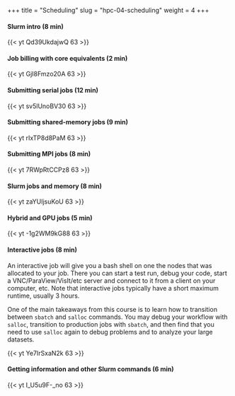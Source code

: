 +++
title = "Scheduling"
slug = "hpc-04-scheduling"
weight = 4
+++

#### Slurm intro (8 min)

<!-- 04a-slurm.mp4 -->
{{< yt Qd39UkdajwQ 63 >}}

#### Job billing with core equivalents (2 min)

<!-- 04b-equivalents.mp4 -->
{{< yt GjI8Fmzo20A 63 >}}

#### Submitting serial jobs (12 min)

<!-- 04c-serial.mp4 -->
{{< yt sv5lUnoBV30 63 >}}

#### Submitting shared-memory jobs (9 min)

<!-- 04d-openmp.mp4 -->
{{< yt rIxTP8d8PaM 63 >}}

#### Submitting MPI jobs (8 min)

<!-- 04e-mpi.mp4 -->
{{< yt 7RWpRtCCPz8 63 >}}

#### Slurm jobs and memory (8 min)

<!-- 04f-memory.mp4 -->
{{< yt zaYUIjsuKoU 63 >}}

#### Hybrid and GPU jobs (5 min)

<!-- 04g-hybrid-gpu.mp4 -->
{{< yt -1g2WM9kG88 63 >}}

#### Interactive jobs (8 min)

An interactive job will give you a bash shell on one the nodes that was allocated to your job. There you
can start a test run, debug your code, start a VNC/ParaView/VisIt/etc server and connect to it from a
client on your computer, etc. Note that interactive jobs typically have a short maximum runtime, usually
3 hours.

One of the main takeaways from this course is to learn how to transition between `sbatch` and `salloc`
commands. You may debug your workflow with `salloc`, transition to production jobs with `sbatch`, and
then find that you need to use `salloc` again to debug problems and to analyze your large datasets.

<!-- 04h-interactive.mp4 -->
{{< yt Ye7IrSxaN2k 63 >}}

#### Getting information and other Slurm commands (6 min)

<!-- 04i-info.mp4 -->
{{< yt I_U5u9F-_no 63 >}}
